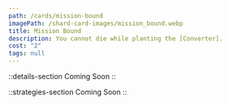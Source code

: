 ```yaml
---
path: /cards/mission-bound
imagePath: /shard-card-images/mission_bound.webp
title: Mission Bound
description: You cannot die while planting the [Converter].
cost: "2"
tags: null
---
```


::details-section
Coming Soon
::

::strategies-section
Coming Soon
::
